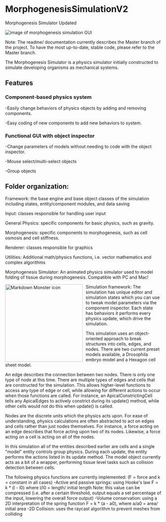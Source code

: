 # MorphogenesisSimulationV2
Morphogenesis Simulator Updated

![image of morphogenesis simulation GUI](https://github.com/jsutlive/MorphogenesisSimulationV2/blob/master/assets/reference/GUI.png)

Note: The readme/ documentation currently describes the Master branch of the project.
To have the most up-to-date, stable code, please refer to the Master branch.

The Morphogenesis Simulator is a physics simulator initially constructed to simulate developing organisms as mechanical systems.

## Features

### Component-based physics system

-Easily change behaviors of physics objects by adding and removing components.

-Easy coding of new components to add new behaviors to system.

### Functional GUI with object inspector

-Change parameters of models without needing to code with the object inspector. 

-Mouse select/multi-select objects

-Group objects

## Folder organization:

Framework: the base engine and base object classes of the simulation including states, entity/component modules, and data saving

Input: classes responsible for handling user input

General Physics: specific components for basic physics, such as gravity.

Morphogenesis: specific components to morphogenesis, such as cell osmosis and cell stiffness.

Renderer: classes responsible for graphics

Utilities: Additional math/physics functions, i.e. vector mathematics and complex algorithms

Morphogenesis Simulator:
An animated physics simulator used to model folding of tissue during morphogenesis. Compatible with PC and Mac!

<img src="https://github.com/jsutlive/MorphogenesisSimulationV2/blob/master/assets/reference/screenshot_hexmesh.png"
     alt="Markdown Monster icon"
     width="250"
     style="float: left; margin-right: 10px;" />

Simulation framework:
The simulation has unique editor and simulation states which you can use to tweak model parameters via the component inspector.
Each state has behaviors it performs every physics update, which drive the simulation.
    
This simulation uses an object-oriented approach to break structures into cells, edges, and nodes. There are two current preset models available, a Drosophila embryo model and a Hexagon cell sheet model.

An edge describes the connection between two nodes. 
There is only one type of node at this time. There are multiple types of edges and cells that are constructed for the simulation. This allows higher-level functions to access any type of edge or cell, while allowing for different actions to occur when those functions are called. For instance, an ApicalConstrictingCell tells any ApicalEdges to actively constrict during its update() method, while other cells would not do this when update() is called.

Nodes are the discrete units which the physics acts upon. For ease of understanding, physics calculations are often abstracted to act on edges and cells rather than just nodes themselves.
For instance, a force acting on an edge describes that force acting upon two of its nodes. Likewise, a force acting on a cell is acting on all of the nodes.

In this simulation all of the entities described earlier are cells and a single "model" entity controls group physics. During each update, the entity performs the actions listed in its update method.
The model object currently acts as a bit of a wrapper, performing tissue level tasks such as collision detection between cells.

The following physics functions are currently implemented: (F = force and k = constant in all cases)
  -Active and passive springs: using Hooke's law F = k * (l - l0) where l/l0 = length/ initial length
      Note: this value can be compressed (i.e. after a certain threshold, output equals a set percentage of the input, lowering the overall force output)
  -Volume conservation: using a 2D interpretation of the spring function F = k * (a - a0), where a/a0 = area/ initial area
  -2D Collision: uses the raycast algorithm to prevent meshes from colliding
